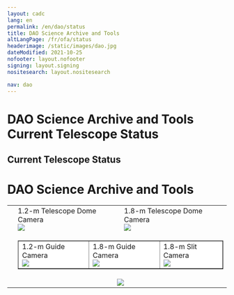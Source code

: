 ```yaml
---
layout: cadc
lang: en
permalink: /en/dao/status
title: DAO Science Archive and Tools
altLangPage: /fr/ofa/status
headerimage: /static/images/dao.jpg
dateModified: 2021-10-25
nofooter: layout.nofooter
signing: layout.signing
nositesearch: layout.nositesearch

nav: dao
---
```

<div class="span-6">
              
 <h1 id="wb-cont" class="wb-invisible">DAO Science Archive and Tools Current Telescope Status</h1>
 <h2 class="align-center">Current Telescope Status</h2>
 <h1 id="wb-cont" class="wb-invisible">DAO Science Archive and Tools</h1>

<center>
	<table>

<tbody><tr>
<td rowspan="3">
<object height="780" width="350" data="https://www.cadc-ccda.hia-iha.nrc-cnrc.gc.ca/files/vault/DAO/Monitoring/status_tables.html"></object>
</td>

<td>
	1.2-m Telescope Dome Camera<br>
<a href="https://www.cadc-ccda.hia-iha.nrc-cnrc.gc.ca/files/vault/DAO/Monitoring/domecam_48.jpg" class="ui-link">
<img src="https://www.cadc-ccda.hia-iha.nrc-cnrc.gc.ca/files/vault/DAO/Monitoring/domecam_48.jpg"></a>
</td>
<td>
	1.8-m Telescope Dome Camera<br>
<a href="https://www.cadc-ccda.hia-iha.nrc-cnrc.gc.ca/files/vault/DAO/Monitoring/domecam_72.jpg" class="ui-link">
<img src="https://www.cadc-ccda.hia-iha.nrc-cnrc.gc.ca/files/vault/DAO/Monitoring/domecam_72.jpg"></a>
</td>
</tr>

<tr>
<td colspan="2">
	<center>
<table bgcolor="#FFFFFF" border="1" cellspacing="0" cellpadding="6" data-darkreader-inline-bgcolor="" style="">
<tbody><tr>

<td>
1.2-m Guide Camera<br>
<a href="https://www.cadc-ccda.hia-iha.nrc-cnrc.gc.ca/files/vault/DAO/Monitoring/guider_12.jpg" class="ui-link">
<img src="https://www.cadc-ccda.hia-iha.nrc-cnrc.gc.ca/files/vault/DAO/Monitoring/guider_12.jpg"></a>
</td>

<td>
1.8-m Guide Camera<br>
<a href="https://www.cadc-ccda.hia-iha.nrc-cnrc.gc.ca/files/vault/DAO/Monitoring/guider_18.jpg" class="ui-link">
<img src="https://www.cadc-ccda.hia-iha.nrc-cnrc.gc.ca/files/vault/DAO/Monitoring/guider_18.jpg"></a>
</td>

<td>
1.8-m Slit Camera<br>
<a href="https://www.cadc-ccda.hia-iha.nrc-cnrc.gc.ca/files/vault/DAO/Monitoring/slit_18.jpg" class="ui-link">
<img src="https://www.cadc-ccda.hia-iha.nrc-cnrc.gc.ca/files/vault/DAO/Monitoring/slit_18.jpg"></a>
</td>

</tr>
</tbody></table>
</center>
</td>
</tr>

<tr>
<td align="center" colspan="2">
<a href="https://www.cadc-ccda.hia-iha.nrc-cnrc.gc.ca/files/vault/DAO/Monitoring/ccdTemps.png" class="ui-link">
<img src="https://www.cadc-ccda.hia-iha.nrc-cnrc.gc.ca/files/vault/DAO/Monitoring/ccdTemps.png"></a>
</td>
</tr>
</tbody></table>


</center></div> 